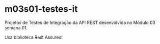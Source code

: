 # m03s01-testes-it

Projetos de Testes de Integração da API REST desenvolvida no Módulo 03 semana 01.

Usa biblioteca Rest Assured.
